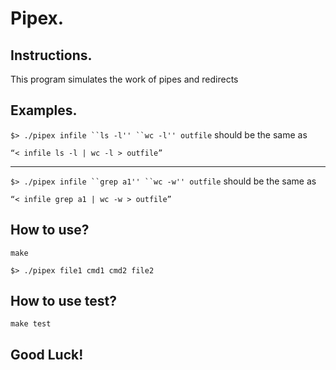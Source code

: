 # Pipex.

## Instructions.

This program simulates the work of pipes and redirects

## Examples.

 `$> ./pipex infile ``ls -l'' ``wc -l'' outfile` should be the same as 
 
 `“< infile ls -l | wc -l > outfile”`
 ***
`$> ./pipex infile ``grep a1'' ``wc -w'' outfile` should be the same as 

`“< infile grep a1 | wc -w > outfile”`


## How to use?

`make`

`$> ./pipex file1 cmd1 cmd2 file2`


## How to use test?

`make test`

## Good Luck!
